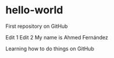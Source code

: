 # hello-world
First repository on GitHub

Edit 1
Edit 2
My name is Ahmed Fernández

Learning how to do things on GitHub

